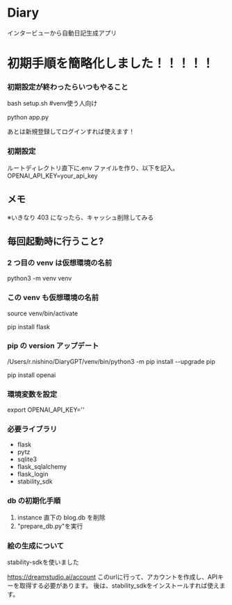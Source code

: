 # Diary

インタービューから自動日記生成アプリ

# 初期手順を簡略化しました！！！！！

### 初期設定が終わったらいつもやること

bash setup.sh #venv使う人向け

python app.py

あとは新規登録してログインすれば使えます！

### 初期設定

ルートディレクトリ直下に.env ファイルを作り、以下を記入。
OPENAI_API_KEY=your_api_key

## メモ

※いきなり 403 になったら、キャッシュ削除してみる

## 毎回起動時に行うこと?

### 2 つ目の venv は仮想環境の名前

python3 -m venv venv

### この venv も仮想環境の名前

source venv/bin/activate

pip install flask

### pip の version アップデート

/Users/r.nishino/DiaryGPT/venv/bin/python3 -m pip install --upgrade pip

pip install openai

### 環境変数を設定

export OPENAI_API_KEY=''

### 必要ライブラリ

- flask
- pytz
- sqlite3
- flask_sqlalchemy
- flask_login
- stability_sdk

### db の初期化手順

1. instance 直下の blog.db を削除
1. "prepare_db.py"を実行


### 絵の生成について
stability-sdkを使いました

https://dreamstudio.ai/account
このurlに行って、アカウントを作成し、APIキーを取得する必要があります。
後は、stability_sdkをインストールすれば使えます。

